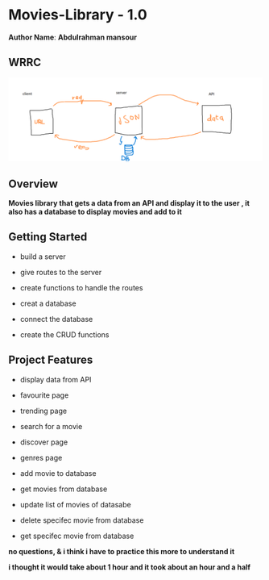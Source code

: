 # Movies-Library - 1.0

**Author Name**: **Abdulrahman mansour**

## WRRC
![image](./Movie%20Data/movies%20library.png)

## Overview


**Movies library that gets a data from an API and display it to the user , it also has a database to display movies and add to it**

## Getting Started
- build a server 

- give routes to the server

- create functions to handle the routes

- creat a database 
- connect the database 

- create the CRUD functions 


## Project Features

- display data from API

- favourite page

- trending page

- search for a movie

- discover page

- genres page

- add movie to database 

- get movies from database

- update list of movies of datasabe 

- delete specifec movie from database 

- get specifec movie from database


**no questions, & i think i have to practice this more to understand it**

**i thought it would take about 1 hour and it took about an hour and a half**
